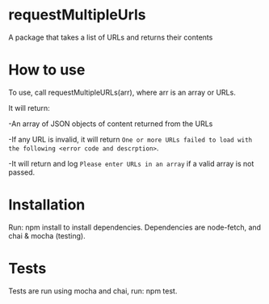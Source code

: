 # requestMultipleUrls

A package that takes a list of URLs and returns their contents



# How to use

To use, call requestMultipleURLs(arr), where arr is an array or URLs. 

It will return:

-An array of JSON objects of content returned from the URLs

-If any URL is invalid, it will return `One or more URLs failed to load with the following <error code and descrption>`.

-It will return and log `Please enter URLs in an array` if a valid array is not passed.



# Installation

Run: npm install to install dependencies. Dependencies are node-fetch, and chai & mocha (testing).



# Tests

Tests are run using mocha and chai, run: npm test.






